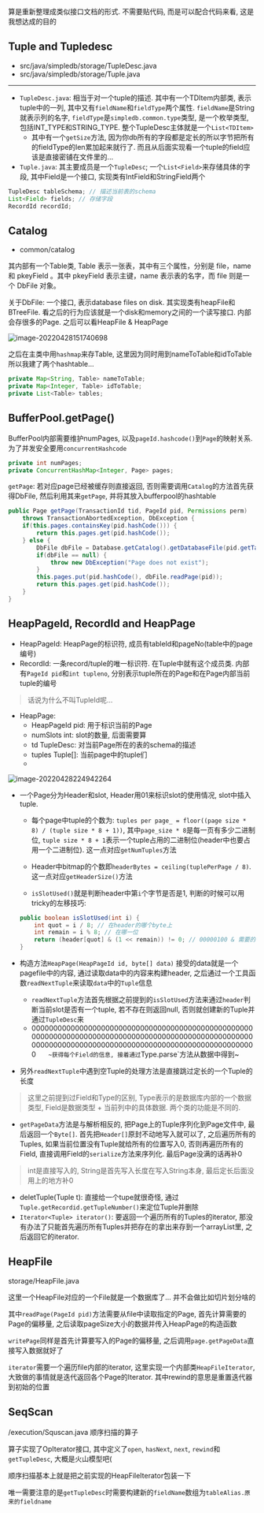 算是重新整理成类似接口文档的形式. 不需要贴代码, 而是可以配合代码来看, 这是我想达成的目的

## Tuple and Tupledesc

- src/java/simpledb/storage/TupleDesc.java
- src/java/simpledb/storage/Tuple.java

---

* `TupleDesc.java`:  相当于对一个tuple的描述. 其中有一个TDItem内部类, 表示tuple中的一列, 其中又有`fieldName`和`fieldType`两个属性. `fieldName`是String就表示列的名字, `fieldType`是`simpledb.common.type`类型, 是一个枚举类型, 包括INT_TYPE和STRING_TYPE. 整个TupleDesc主体就是一个`List<TDItem>`
  * 其中有一个`getSize`方法, 因为你db所有的字段都是定长的所以字节把所有的fieldType的len累加起来就行了. 而且从后面实现看一个tuple的field应该是直接密铺在文件里的...
* `Tuple.java`: 其主要成员是一个`TupleDesc`; 一个`List<Field>`来存储具体的字段, 其中Field是一个接口, 实现类有IntField和StringField两个

```java
TupleDesc tableSchema; // 描述当前表的schema
List<Field> fields; // 存储字段
RecordId recordId;
```

## Catalog

* common/catalog

其内部有一个Table类, Table 表示一张表，其中有三个属性，分别是 file，name 和 pkeyField 。其中 pkeyField 表示主键，name 表示表的名字，而 file 则是一个 DbFile 对象。

关于DbFile: 一个接口, 表示database files on disk.  其实现类有heapFile和BTreeFile. 看之后的行为应该就是一个disk和memory之间的一个读写接口. 内部会存很多的Page. 之后可以看HeapFile & HeapPage

![image-20220428151740698](C:/Users/Lenovo/AppData/Roaming/Typora/typora-user-images/image-20220428151740698.png)

之后在主类中用`hashmap`来存Table, 这里因为同时用到nameToTable和idToTable所以我建了两个hashtable...

```java
private Map<String, Table> nameToTable;
private Map<Integer, Table> idToTable;
private List<Table> tables;
```

## BufferPool.getPage()

BufferPool内部需要维护numPages, 以及`pageId.hashcode()`到`Page`的映射关系. 为了并发安全要用`concurrentHashcode`

```java
private int numPages;
private ConcurrentHashMap<Integer, Page> pages;
```

`getPage`: 若对应page已经被缓存则直接返回, 否则需要调用`Catalog`的方法首先获得DbFile, 然后利用其来`getPage`, 并将其放入bufferpool的hashtable

```java
public Page getPage(TransactionId tid, PageId pid, Permissions perm)
    throws TransactionAbortedException, DbException {
    if(this.pages.containsKey(pid.hashCode())) {
        return this.pages.get(pid.hashCode());
    } else {
        DbFile dbFile = Database.getCatalog().getDatabaseFile(pid.getTableId());
        if(dbFile == null) {
            throw new DbException("Page does not exist");
        }
        this.pages.put(pid.hashCode(), dbFile.readPage(pid));
        return this.pages.get(pid.hashCode());
    }
}
```

## HeapPageId, RecordId and HeapPage

* HeapPageId: HeapPage的标识符, 成员有tableId和pageNo(table中的page编号)
* RecordId: 一条record/tuple的唯一标识符. 在Tuple中就有这个成员类. 内部有`PageId pid`和`int tupleno`, 分别表示tuple所在的Page和在Page内部当前tuple的编号

> 话说为什么不叫TupleId呢...

* HeapPage:
  * HeapPageId pid: 用于标识当前的Page
  * numSlots int: slot的数量, 后面需要算
  * td TupleDesc: 对当前Page所在的表的schema的描述
  * tuples Tuple[]: 当前page中的tuple们
  *

![image-20220428224942264](https://gitee.com/oldataraxia/pic-bad/raw/master/img/image-20220428224942264.png)

* 一个Page分为Header和slot, Header用01来标识slot的使用情况, slot中插入tuple.

  * 每个page中tuple的个数为: `tuples per page_ = floor((page size * 8) / (tuple size * 8 + 1))`, 其中`page_size * 8`是每一页有多少二进制位, `tuple size * 8 + 1`表示一个tuple占用的二进制位(header中也要占用一个二进制位). 这一点对应`getNumTuples`方法

  * Header中bitmap的个数即`headerBytes = ceiling(tuplePerPage / 8)`. 这一点对应`getHeaderSize()`方法
  * `isSlotUsed()`就是判断header中第`i`个字节是否是1, 判断的时候可以用tricky的左移技巧:

  ```java
  public boolean isSlotUsed(int i) {
      int quot = i / 8; // 在header的哪个byte上
      int remain = i % 8; // 在哪一位
      return (header[quot] & (1 << remain)) != 0; // 00000100 & 需要的比如第三位 != 0
  }
  ```

* 构造方法`HeapPage(HeapPageId id, byte[] data)` 接受的data就是一个pagefile中的内容, 通过读取data中的内容来构建header, 之后通过一个工具函数`readNextTuple`来读取`data`中的`Tuple`信息

  * `readNextTuple`方法首先根据之前提到的`isSlotUsed`方法来通过`header`判断当前slot是否有一个tuple, 若不存在则返回null, 否则就创建新的Tuple并通过`TupleDesc`来
  * 0000000000000000000000000000000000000000000000000000000000000000000000000000000000000000000000000000000000000000000000000000000000000000000000000000000000	`	~获得每个Field的信息, 接着通过`Type.parse`方法从数据中得到~



































* 另外`readNextTuple`中遇到空Tuple的处理方法是直接跳过定长的一个Tuple的长度

> 这里之前提到过Field和Type的区别, Type表示的是数据库内部的一个数据类型, Field是数据类型 + 当前列中的具体数据. 两个类的功能是不同的.

* `getPageData`方法是与解析相反的, 把Page上的Tuple序列化到Page文件中, 最后返回一个`Byte[]`. 首先把`Header[]`原封不动地写入就可以了, 之后遍历所有的Tuples, 如果当前位置没有Tuple就给所有的位置写入0, 否则再遍历所有的Field, 直接调用Field的`serialize`方法来序列化. 最后Page没满的话再补0

> int是直接写入的, String是首先写入长度在写入String本身, 最后定长后面没用上的地方补0

* deletTuple(Tuple t): 直接给一个tupe就很奇怪, 通过`Tuple.getRecordid.getTupleNumber()`来定位Tuple并删除
* `Iterator<Tuple> iterator()`:  要返回一个遍历所有的Tuples的iterator, 那没有办法了只能首先遍历所有Tuples并把存在的拿出来存到一个arrayList里, 之后返回它的iterator.

## HeapFile

storage/HeapFile.java

这里一个HeapFile对应的一个File就是一个数据库了... 并不会做比如切片划分啥的

其中`readPage(PageId pid)`方法需要从file中读取指定的Page, 首先计算需要的Page的偏移量, 之后读取pageSize大小的数据并传入HeapPage的构造函数

`writePage`同样是首先计算要写入的Page的偏移量, 之后调用`page.getPageData`直接写入数据就好了

`iterator`需要一个遍历file内部的iterator, 这里实现一个内部类`HeapFileIterator`, 大致做的事情就是迭代返回各个Page的Iterator. 其中rewind的意思是重置迭代器到初始的位置

## SeqScan

/execution/Squscan.java 顺序扫描的算子

算子实现了OpIterator接口, 其中定义了`open`, `hasNext`, `next`, `rewind`和`getTupleDesc`, 大概是火山模型吧(

顺序扫描基本上就是把之前实现的HeapFileIterator包装一下

唯一需要注意的是`getTupleDesc`时需要构建新的`fieldName`数组为`tableAlias.原来的fieldname`



